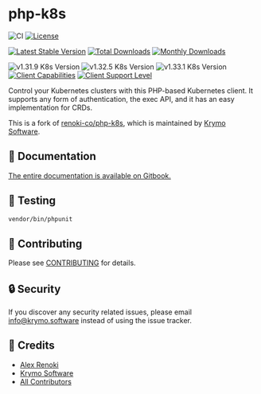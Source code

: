 php-k8s
=======

![CI](https://github.com/krymosoftware/php-k8s/workflows/CI/badge.svg?branch=master)
[![License](https://poser.pugx.org/krymosoftware/php-k8s/license)](https://packagist.org/packages/krymosoftware/php-k8s)

[![Latest Stable Version](https://poser.pugx.org/krymosoftware/php-k8s/v/stable)](https://packagist.org/packages/krymosoftware/php-k8s)
[![Total Downloads](https://poser.pugx.org/krymosoftware/php-k8s/downloads)](https://packagist.org/packages/krymosoftware/php-k8s)
[![Monthly Downloads](https://poser.pugx.org/krymosoftware/php-k8s/d/monthly)](https://packagist.org/packages/krymosoftware/php-k8s)

![v1.31.9 K8s Version](https://img.shields.io/badge/K8s%20v1.31.9-Ready-%23326ce5?colorA=306CE8&colorB=green)
![v1.32.5 K8s Version](https://img.shields.io/badge/K8s%20v1.32.5-Ready-%23326ce5?colorA=306CE8&colorB=green)
![v1.33.1 K8s Version](https://img.shields.io/badge/K8s%20v1.33.1-Ready-%23326ce5?colorA=306CE8&colorB=green)
[![Client Capabilities](https://img.shields.io/badge/Kubernetes%20Client-Silver-blue.svg?colorB=C0C0C0&colorA=306CE8)](https://github.com/kubernetes/community/blob/master/contributors/design-proposals/api-machinery/csi-new-client-library-procedure.md#client-capabilities)
[![Client Support Level](https://img.shields.io/badge/Kubernetes%20Client-stable-green.svg?colorA=306CE8)](https://github.com/kubernetes/community/blob/master/contributors/design-proposals/api-machinery/csi-new-client-library-procedure.md#client-support-level)

Control your Kubernetes clusters with this PHP-based Kubernetes client. It supports any form of authentication, the exec API, and it has an easy implementation for CRDs.

This is a fork of [renoki-co/php-k8s](https://github.com/renoki-co/php-k8s), which is maintained by [Krymo Software](https://krymo.software).

## 📃 Documentation

[The entire documentation is available on Gitbook.](https://rennokki.gitbook.io/php-k8s/)

## 🐛 Testing

``` bash
vendor/bin/phpunit
```

## 🤝 Contributing

Please see [CONTRIBUTING](CONTRIBUTING.md) for details.

## 🔒  Security

If you discover any security related issues, please email info@krymo.software instead of using the issue tracker.

## 🎉 Credits

- [Alex Renoki](https://github.com/rennokki)
- [Krymo Software](https://krymo.software)
- [All Contributors](../../contributors)
